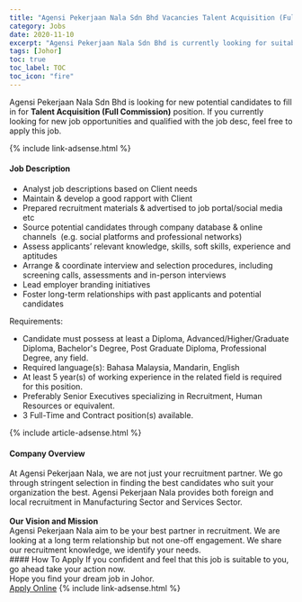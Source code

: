 ```yaml
---
title: "Agensi Pekerjaan Nala Sdn Bhd Vacancies Talent Acquisition (Full Commission)" 
category: Jobs 
date: 2020-11-10 
excerpt: "Agensi Pekerjaan Nala Sdn Bhd is currently looking for suitable person to fill in the Talent Acquisition (Full Commission) which positioned at Johor" 
tags: [Johor] 
toc: true 
toc_label: TOC 
toc_icon: "fire" 
--- 
```


<p>Agensi Pekerjaan Nala Sdn Bhd is looking for new potential candidates to fill in for <b>Talent Acquisition (Full Commission)</b> position. If you currently looking for new job opportunities and qualified with the job desc, feel free to apply this job.
</p>{% include link-adsense.html %} 
<div><div><div><h4>Job Description</h4></div></div><div><div><span><div><ul><li>Analyst job descriptions based on Client needs</li><li>Maintain &amp; develop a good rapport with Client</li><li>Prepared recruitment materials &amp; advertised to job portal/social media etc</li><li>Source potential candidates through company database &amp; online channels&#160; (e.g. social platforms and professional networks)</li><li>Assess applicants&#8217; relevant knowledge, skills, soft skills, experience and aptitudes</li><li>Arrange &amp; coordinate interview and selection procedures, including screening calls, assessments and in-person interviews</li><li>Lead employer branding initiatives</li><li>Foster long-term relationships with past applicants and potential candidates</li></ul><div>Requirements:</div><ul><li>Candidate must possess at least a Diploma, Advanced/Higher/Graduate Diploma, Bachelor's Degree, Post Graduate Diploma, Professional Degree, any field.</li><li>Required language(s): Bahasa Malaysia, Mandarin, English</li><li>At least 5 year(s) of working experience in the related field is required for this position.</li><li>Preferably Senior Executives specializing in Recruitment, Human Resources or equivalent.</li><li>3 Full-Time and Contract position(s) available.</li></ul></div></span></div></div></div> 
{% include article-adsense.html %} 
<div><div><div><h4>Company Overview</h4></div></div><div><div><span><div><div><div>At Agensi Pekerjaan Nala, we are not just your recruitment partner. We go through stringent selection in finding the best candidates who suit your organization the best. Agensi Pekerjaan Nala provides both foreign and local recruitment in Manufacturing Sector and Services Sector.</div><div><br><strong>Our Vision and Mission</strong><br>Agensi Pekerjaan Nala aim to be your best partner in recruitment. We are looking at a long term relationship but not one-off engagement. We share our recruitment knowledge, we identify your needs.</div></div></div></span></div></div></div> 
#### How To Apply 
If you confident and feel that this job is suitable to you, go ahead take your action now. <br/> 
Hope you find your dream job in Johor. <br/> 
<a href="https://www.jobstreet.com.my/en/job/talent-acquisition-full-commission-4421224?jobId=jobstreet-my-job-4421224&sectionRank=22&token=0~e1763bbb-cae1-4c9e-8bbe-3424b95a3c75&fr=SRP%20View%20In%20New%20Ta" class="btn btn--info" target="_blank" rel="nofollow noopenner">Apply Online</a> 
{% include link-adsense.html %} 